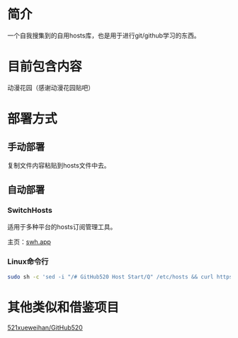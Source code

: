 # 简介

一个自我搜集到的自用hosts库，也是用于进行git/github学习的东西。

# 目前包含内容

动漫花园（感谢动漫花园贴吧）

# 部署方式

## 手动部署

复制文件内容粘贴到hosts文件中去。

## 自动部署

### SwitchHosts

适用于多种平台的hosts订阅管理工具。

主页：[swh.app](https://swh.app/home/)

### Linux命令行

```bash
sudo sh -c 'sed -i "/# GitHub520 Host Start/Q" /etc/hosts && curl https://raw.githubusercontent.com/DioHamilton2020/hosts/main/hosts >> /etc/hosts'
```

# 其他类似和借鉴项目

[521xueweihan/GitHub520 ](https://github.com/521xueweihan/GitHub520)
